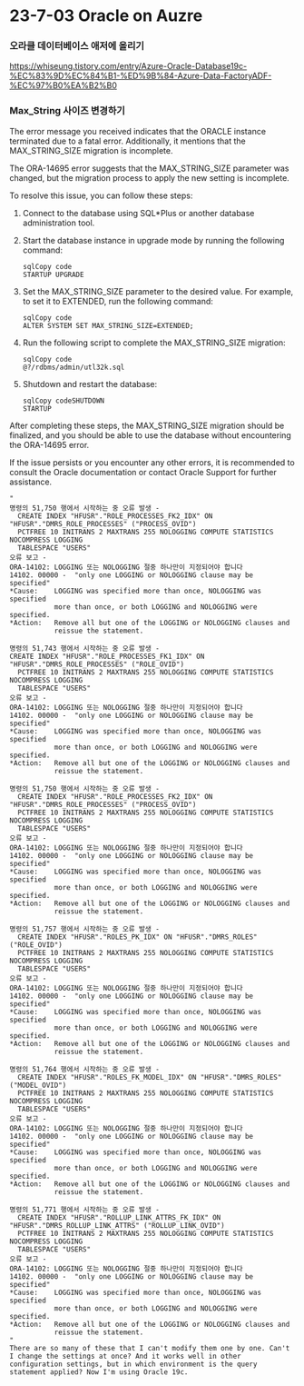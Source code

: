 # 23-7-03 Oracle on Auzre

### 오라클 데이터베이스 애저에 올리기

https://whiseung.tistory.com/entry/Azure-Oracle-Database19c-%EC%83%9D%EC%84%B1-%ED%9B%84-Azure-Data-FactoryADF-%EC%97%B0%EA%B2%B0

### Max_String 사이즈 변경하기 

The error message you received indicates that the ORACLE instance terminated due to a fatal error. Additionally, it mentions that the MAX_STRING_SIZE migration is incomplete.

The ORA-14695 error suggests that the MAX_STRING_SIZE parameter was changed, but the migration process to apply the new setting is incomplete.

To resolve this issue, you can follow these steps:

1. Connect to the database using SQL*Plus or another database administration tool.

2. Start the database instance in upgrade mode by running the following command:

   ```
   sqlCopy code
   STARTUP UPGRADE
   ```

3. Set the MAX_STRING_SIZE parameter to the desired value. For example, to set it to EXTENDED, run the following command:

   ```
   sqlCopy code
   ALTER SYSTEM SET MAX_STRING_SIZE=EXTENDED;
   ```

4. Run the following script to complete the MAX_STRING_SIZE migration:

   ```
   sqlCopy code
   @?/rdbms/admin/utl32k.sql
   ```

5. Shutdown and restart the database:

   ```
   sqlCopy codeSHUTDOWN
   STARTUP
   ```

After completing these steps, the MAX_STRING_SIZE migration should be finalized, and you should be able to use the database without encountering the ORA-14695 error.

If the issue persists or you encounter any other errors, it is recommended to consult the Oracle documentation or contact Oracle Support for further assistance.

```
"
명령의 51,750 행에서 시작하는 중 오류 발생 -
  CREATE INDEX "HFUSR"."ROLE_PROCESSES_FK2_IDX" ON "HFUSR"."DMRS_ROLE_PROCESSES" ("PROCESS_OVID") 
  PCTFREE 10 INITRANS 2 MAXTRANS 255 NOLOGGING COMPUTE STATISTICS NOCOMPRESS LOGGING
  TABLESPACE "USERS"
오류 보고 -
ORA-14102: LOGGING 또는 NOLOGGING 절중 하나만이 지정되어야 합니다
14102. 00000 -  "only one LOGGING or NOLOGGING clause may be specified"
*Cause:    LOGGING was specified more than once, NOLOGGING was specified
           more than once, or both LOGGING and NOLOGGING were specified.
*Action:   Remove all but one of the LOGGING or NOLOGGING clauses and
           reissue the statement.

명령의 51,743 행에서 시작하는 중 오류 발생 -
CREATE INDEX "HFUSR"."ROLE_PROCESSES_FK1_IDX" ON "HFUSR"."DMRS_ROLE_PROCESSES" ("ROLE_OVID") 
  PCTFREE 10 INITRANS 2 MAXTRANS 255 NOLOGGING COMPUTE STATISTICS NOCOMPRESS LOGGING
  TABLESPACE "USERS"
오류 보고 -
ORA-14102: LOGGING 또는 NOLOGGING 절중 하나만이 지정되어야 합니다
14102. 00000 -  "only one LOGGING or NOLOGGING clause may be specified"
*Cause:    LOGGING was specified more than once, NOLOGGING was specified
           more than once, or both LOGGING and NOLOGGING were specified.
*Action:   Remove all but one of the LOGGING or NOLOGGING clauses and
           reissue the statement.

명령의 51,750 행에서 시작하는 중 오류 발생 -
  CREATE INDEX "HFUSR"."ROLE_PROCESSES_FK2_IDX" ON "HFUSR"."DMRS_ROLE_PROCESSES" ("PROCESS_OVID") 
  PCTFREE 10 INITRANS 2 MAXTRANS 255 NOLOGGING COMPUTE STATISTICS NOCOMPRESS LOGGING
  TABLESPACE "USERS"
오류 보고 -
ORA-14102: LOGGING 또는 NOLOGGING 절중 하나만이 지정되어야 합니다
14102. 00000 -  "only one LOGGING or NOLOGGING clause may be specified"
*Cause:    LOGGING was specified more than once, NOLOGGING was specified
           more than once, or both LOGGING and NOLOGGING were specified.
*Action:   Remove all but one of the LOGGING or NOLOGGING clauses and
           reissue the statement.

명령의 51,757 행에서 시작하는 중 오류 발생 -
  CREATE INDEX "HFUSR"."ROLES_PK_IDX" ON "HFUSR"."DMRS_ROLES" ("ROLE_OVID") 
  PCTFREE 10 INITRANS 2 MAXTRANS 255 NOLOGGING COMPUTE STATISTICS NOCOMPRESS LOGGING
  TABLESPACE "USERS"
오류 보고 -
ORA-14102: LOGGING 또는 NOLOGGING 절중 하나만이 지정되어야 합니다
14102. 00000 -  "only one LOGGING or NOLOGGING clause may be specified"
*Cause:    LOGGING was specified more than once, NOLOGGING was specified
           more than once, or both LOGGING and NOLOGGING were specified.
*Action:   Remove all but one of the LOGGING or NOLOGGING clauses and
           reissue the statement.

명령의 51,764 행에서 시작하는 중 오류 발생 -
  CREATE INDEX "HFUSR"."ROLES_FK_MODEL_IDX" ON "HFUSR"."DMRS_ROLES" ("MODEL_OVID") 
  PCTFREE 10 INITRANS 2 MAXTRANS 255 NOLOGGING COMPUTE STATISTICS NOCOMPRESS LOGGING
  TABLESPACE "USERS"
오류 보고 -
ORA-14102: LOGGING 또는 NOLOGGING 절중 하나만이 지정되어야 합니다
14102. 00000 -  "only one LOGGING or NOLOGGING clause may be specified"
*Cause:    LOGGING was specified more than once, NOLOGGING was specified
           more than once, or both LOGGING and NOLOGGING were specified.
*Action:   Remove all but one of the LOGGING or NOLOGGING clauses and
           reissue the statement.

명령의 51,771 행에서 시작하는 중 오류 발생 -
  CREATE INDEX "HFUSR"."ROLLUP_LINK_ATTRS_FK_IDX" ON "HFUSR"."DMRS_ROLLUP_LINK_ATTRS" ("ROLLUP_LINK_OVID") 
  PCTFREE 10 INITRANS 2 MAXTRANS 255 NOLOGGING COMPUTE STATISTICS NOCOMPRESS LOGGING
  TABLESPACE "USERS"
오류 보고 -
ORA-14102: LOGGING 또는 NOLOGGING 절중 하나만이 지정되어야 합니다
14102. 00000 -  "only one LOGGING or NOLOGGING clause may be specified"
*Cause:    LOGGING was specified more than once, NOLOGGING was specified
           more than once, or both LOGGING and NOLOGGING were specified.
*Action:   Remove all but one of the LOGGING or NOLOGGING clauses and
           reissue the statement.
"
There are so many of these that I can't modify them one by one. Can't I change the settings at once? And it works well in other configuration settings, but in which environment is the query statement applied? Now I'm using Oracle 19c.
```

